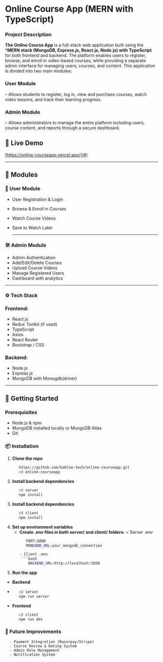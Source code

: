 # Online Course App (MERN with TypeScript)

### Project Description
**The Online Course App** is a full-stack web application built using the ***MERN stack (MongoDB, Express.js, React.js, Node.js) with TypeScript** for both frontend and backend. The platform enables users to register, browse, and enroll in video-based courses, while providing a separate admin interface for managing users, courses, and content.
This application is divided into two main modules:

### User Module 
– Allows students to register, log in, view and purchase courses, watch video lessons, and track their learning progress.
### Admin Module
– Allows administrators to manage the entire platform including users, course content, and reports through a secure dashboard.
## 🔗 Live Demo
[https://online-courseapp.vercel.app/](#) 

---

## 📁 Modules

### 👤 User Module
- User Registration & Login
- Browse & Enroll in Courses
- Watch Course Videos
- Save to Watch Later

  ---
### 🛠️ Admin Module
- Admin Authentication
- Add/Edit/Delete Courses
- Upload Course Videos
- Manage Registered Users
- Dashboard with analytics

---


### ⚙️ Tech Stack

### Frontend:
- React.js
- Redux Toolkit (if used)
- TypeScript
- Axios
- React Router
- Bootstrap / CSS

### Backend:
- Node.js
- Express.js
- MongoDB with Monogdb(driver)

---

## 🚀 Getting Started

### Prerequisites

- Node.js & npm
- MongoDB installed locally or MongoDB Atlas
- Git

### 📦 Installation

1. **Clone the repo**
   ```bash
      https://github.com/babloo-tech/online-courseapp.git
      cd online-courseapp
   
2. **Install backend dependencies**
     ```bash
        cd server
        npm install

 
4. **Install backend dependencies**
     ```bash
        cd client
        npm install

6. **Set up environment variables**
    - **Create .env files in both server/ and client/ folders:**
      = Server .env
       ```bash
          PORT=5000
          MONGODB_URL=your_mongodb_connection

      - Client .env
        ```bash
           BACKEND_URL=http://localhost:5050
8. **Run the app**
 - **Backend**
 -   ```bash
        cd server
        npm run server
 - **Frontend**
      ```bash
         cd client
         npm run dev

### 🧪 Future Improvements
      - Payment Integration (Razorpay/Stripe)
      - Course Review & Rating System
      - Admin Role Management
      - Notification System


   



